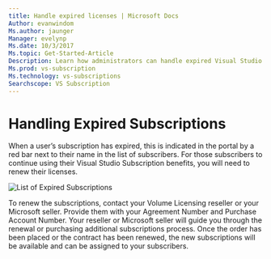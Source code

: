 ```yaml
---
title: Handle expired licenses | Microsoft Docs
Author: evanwindom
Ms.author: jaunger
Manager: evelynp
Ms.date: 10/3/2017
Ms.topic: Get-Started-Article
Description: Learn how administrators can handle expired Visual Studio subscriptions
Ms.prod: vs-subscription
Ms.technology: vs-subscriptions
Searchscope: VS Subscription
---
```


# Handling Expired Subscriptions

When a user’s subscription has expired, this is indicated in the portal by a red bar next to their name in the list of subscribers. For those subscribers to continue using their Visual Studio Subscription benefits, you will need to renew their licenses. 

![List of Expired Subscriptions](_img\expired-subscriptions\expired-list.png) 

To renew the subscriptions, contact your Volume Licensing reseller or your Microsoft seller. Provide them with your Agreement Number and Purchase Account Number. Your reseller or Microsoft seller will guide you through the renewal or purchasing additional subscriptions process. Once the order has been placed or the contract has been renewed, the new subscriptions will be available and can be assigned to your subscribers.